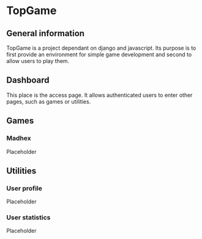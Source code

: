 # TopGame

## General information
TopGame is a project dependant on django and javascript. Its purpose is to first provide an environment for simple game development and second to allow users to play them.


## Dashboard
This place is the access page. It allows authenticated users to enter other pages, such as games or utilities.


## Games

### Madhex
Placeholder


## Utilities

### User profile
Placeholder

### User statistics
Placeholder